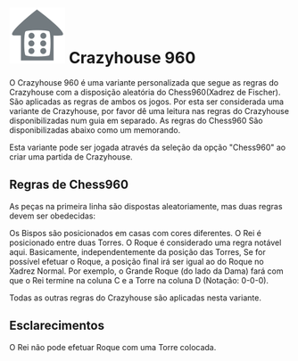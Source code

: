 # ![Crazyhouse960](https://github.com/gbtami/pychess-variants/blob/master/static/icons/Crazyhouse960.svg) Crazyhouse 960

O Crazyhouse 960 é uma variante personalizada que segue as regras do Crazyhouse com a disposição aleatória do Chess960(Xadrez de Fischer). São aplicadas as regras de ambos os jogos. Por esta ser considerada uma variante de Crazyhouse, por favor dê uma leitura nas regras do Crazyhouse disponibilizadas num guia em separado. As regras do Chess960 São disponibilizadas abaixo como um memorando.

Esta variante pode ser jogada através da seleção da opção "Chess960" ao criar uma partida de Crazyhouse.

## Regras de Chess960

As peças na primeira linha são dispostas aleatoriamente, mas duas regras devem ser obedecidas:

Os Bispos são posicionados em casas com cores diferentes.
O Rei é posicionado entre duas Torres.
O Roque é considerado uma regra notável aqui. Basicamente, independentemente da posição das Torres, Se for possível efetuar o Roque, a posição final irá ser igual ao do Roque no Xadrez Normal. Por exemplo, o Grande Roque (do lado da Dama) fará com que o Rei termine na coluna C e a Torre na coluna D (Notação: 0-0-0).

Todas as outras regras do Crazyhouse são aplicadas nesta variante.

## Esclarecimentos

O Rei não pode efetuar Roque com uma Torre colocada.
